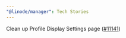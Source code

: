 ```yaml
---
"@linode/manager": Tech Stories
---
```


Clean up Profile Display Settings page ([#11141](https://github.com/linode/manager/pull/11141))
